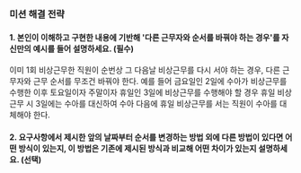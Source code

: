 ### 미션 해결 전략 
#### 1. 본인이 이해하고 구현한 내용에 기반해 '다른 근무자와 순서를 바꿔야 하는 경우'를 자신만의 예시를 들어 설명하세요. (필수) 
이미 1회 비상근무한 직원이 순번상 그 다음날 비상근무를 다시 서야 하는 경우, 다른 근무자와 근무 순서를 무조건 바꿔야 한다.
예를 들어 금요일인 2일에 수아가 비상근무를 수행한 이후 토요일이자 주말이자 휴일인 3일에 비상근무를 수행해야 할 경우
휴일 비상근무 시 3일에는 수아를 대신하여 수아 다음에 휴일 비상근무를 서는 직원이 수아를 대체해야 한다.


#### 2. 요구사항에서 제시한 앞의 날짜부터 순서를 변경하는 방법 외에 다른 방법이 있다면 어떤 방식이 있는지, 이 방법은 기존에 제시된 방식과 비교해 어떤 차이가 있는지 설명하세요. (선택)
